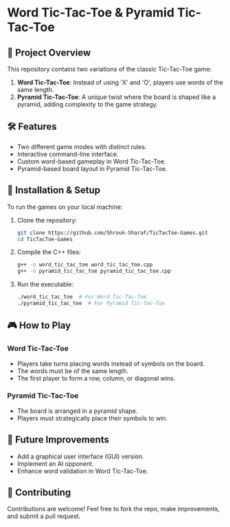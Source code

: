 # Word Tic-Tac-Toe & Pyramid Tic-Tac-Toe

## 📌 Project Overview
This repository contains two variations of the classic Tic-Tac-Toe game:
1. **Word Tic-Tac-Toe**: Instead of using 'X' and 'O', players use words of the same length.
2. **Pyramid Tic-Tac-Toe**: A unique twist where the board is shaped like a pyramid, adding complexity to the game strategy.

## 🛠 Features
- Two different game modes with distinct rules.
- Interactive command-line interface.
- Custom word-based gameplay in Word Tic-Tac-Toe.
- Pyramid-based board layout in Pyramid Tic-Tac-Toe.

## 📂 Installation & Setup
To run the games on your local machine:
1. Clone the repository:
   ```sh
   git clone https://github.com/Shrouk-Sharaf/TicTacToe-Games.git
   cd TicTacToe-Games
   ```
2. Compile the C++ files:
   ```sh
   g++ -o word_tic_tac_toe word_tic_tac_toe.cpp
   g++ -o pyramid_tic_tac_toe pyramid_tic_tac_toe.cpp
   ```
3. Run the executable:
   ```sh
   ./word_tic_tac_toe  # For Word Tic-Tac-Toe
   ./pyramid_tic_tac_toe  # For Pyramid Tic-Tac-Toe
   ```

## 🎮 How to Play
### Word Tic-Tac-Toe
- Players take turns placing words instead of symbols on the board.
- The words must be of the same length.
- The first player to form a row, column, or diagonal wins.

### Pyramid Tic-Tac-Toe
- The board is arranged in a pyramid shape.
- Players must strategically place their symbols to win.

## 📌 Future Improvements
- Add a graphical user interface (GUI) version.
- Implement an AI opponent.
- Enhance word validation in Word Tic-Tac-Toe.

## 🤝 Contributing
Contributions are welcome! Feel free to fork the repo, make improvements, and submit a pull request.
